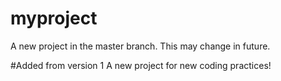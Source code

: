 # myproject
A new project in the master branch.
This may change in future.

#Added from version 1
A new project for new coding practices!




